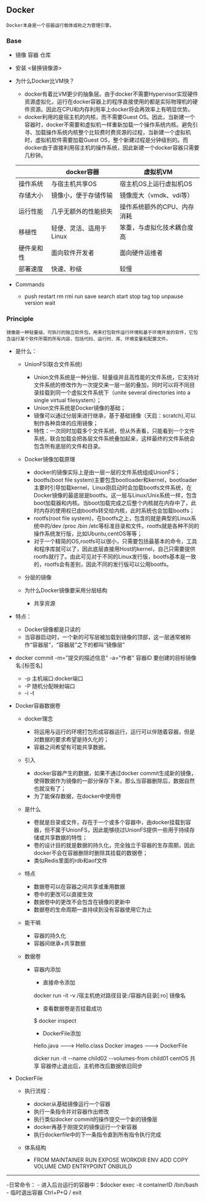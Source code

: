 ## Docker

    Docker本身是一个容器运行载体或称之为管理引擎。

### Base
  - 镜像 容器 仓库
  - 安装 <替换镜像源>
  - 为什么Docker比VM快？
    
    - docker有着比VM更少的抽象层。由于docker不需要Hypervisor实现硬件资源虚拟化，运行在docker容器上的程序直接使用的都是实际物理机的硬件资源。因此在CPU和内存利用率上docker将会再效率上有明显优势。
    - docker利用的是宿主机的内核，而不需要Guest OS。因此，当新建一个容器时，docker不需要和虚拟机一样重新加载一个操作系统内核。避免引寻、加载操作系统内核整个比较费时费资源的过程，当新建一个虚拟机时，虚拟机软件需要加载Guest OS，整个新建过程是分钟级别的。而docker由于直接利用宿主机的操作系统，因此新建一个docker容器只需要几秒钟。
   
    |   | docker容器|虚拟机VM|
    |---| ------|-------| 
    |操作系统|与宿主机共享OS|宿主机OS上运行虚拟机OS|
    |存储大小|镜像小，便于存储传输|镜像庞大（vmdk、vdi等）|
    |运行性能|几乎无额外的性能损失|操作系统额外的CPU、内存消耗|
    |移植性|轻便、灵活、适用于Linux|笨重，与虚拟化技术耦合度高|
    |硬件亲和性|面向软件开发者|面向硬件运维者|
    |部署速度|快速、秒级|较慢|
  - Commands
    
    - push restart rm rmi run save search start stop tag top unpause version wait 

### Principle
 
    镜像是一种轻量级、可执行的独立软件包，用来打包软件运行环境和基于环境开发的软件，它包含运行某个软件所需的所有内容，包括代码、运行时、库、环境变量和配置文件。
 
 - 是什么：
 
    - UnionFS(联合文件系统)
    
        - Union文件系统是一种分层、轻量级并且高性能的文件系统，它支持对文件系统的修改作为一次提交来一层一层的叠加，同时可以将不同目录挂载到同一个虚拟文件系统下（unite several directories into a single virtual filesystem）；
        - Union文件系统是Docker镜像的基础；
        - 镜像可以通过分层来进行继承，基于基础镜像（天启：scratch),可以制作各种具体的应用镜像；
        - 特性：一次同时加载多个文件系统，但从外表看，只能看到一个文件系统，联合加载会把各层文件系统叠加起来，这样最终的文件系统会包含所有底层的文件和目录。
    
    - Docker镜像加载原理
     
      - docker的镜像实际上是由一层一层的文件系统组成UnionFS；
      - bootfs(boot file system)主要包含bootloader和kernel，bootloader主要时引导加载kernel，Linux刚启动时会加载bootfs文件系统，在Docker镜像的最底层是bootfs。这一层与Linux/Unix系统一样，包含boot加载器和内核。当boot加载完成之后整个内核就在内存中了，此时内存的使用权已由bootfs转交给内核，此时系统也会加载bootfs；
      - rootfs(root file system)，在bootfs之上，包含的就是典型的Linux系统中的/dev /proc /bin /etc等标准目录和文件。rootfs就是各种不同的操作系统发行版，比如Ubuntu,centOS等等；
      - 对于一个精简的OS,rootfs可以很小，只需要包括最基本的命令，工具和程序库就可以了，因此底层直接用Host的kernel，自己只需要提供rootfs就行了。由此可见对于不同的Linux发行版，bootfs基本是一致的，rootfs会有差别，因此不同的发行版可以公用bootfs。  
    
    - 分层的镜像
    
    - 为什么Docker镜像要采用分层结构
        
        - 共享资源
 - 特点：
 
    - Docker镜像都是只读的
    - 当容器启动时，一个新的可写层被加载到镜像的顶部，这一层通常被称作“容器层”，“容器层”之下的都叫“镜像层” 
 
 - docker commit -m="提交的描述信息" -a="作者" 容器ID 要创建的目标镜像名:[标签名]

    - -p 主机端口:docker端口
    - -P 随机分配映射端口
    - -i  -t
 
 - Docker容器数据卷
    
    - docker理念
    
        - 将运用与运行的环境打包形成容器运行，运行可以伴随着容器，但是对数据的要求希望是持久化的；
        - 容器之间希望有可能共享数据。
    
    - 引入
    
        - docker容器产生的数据，如果不通过docker commit生成新的镜像，使得数据作为镜像的一部分保存下来，那么当容器删除后，数据自然也就没有了；
        - 为了能保存数据，在docker中使用卷
     
    - 是什么
        
        - 卷就是目录或文件，存在于一个或多个容器中，由docker挂载到容器，但不属于UnionFS，因此能够绕过UnionFS提供一些用于持续存储或共享数据的特性；
        - 卷的设计目的就是数据的持久化，完全独立于容器的生存周期，因此docker不会在容器删除时删除其挂载的数据卷；
        - 类似Redis里面的rdb和aof文件
        
    - 特点
    
        - 数据卷可以在容器之间共享或重用数据
        - 卷中的更改可以直接生效
        - 数据卷中的更改不会包含在镜像的更新中
        - 数据卷的生命周期一直持续到没有容器使用它为止
        
    - 能干嘛
    
        - 容器的持久化
        - 容器间继承+共享数据
     
    - 数据卷
    
        - 容器内添加
            
            - 直接命令添加
            
            docker run -it -v /宿主机绝对路径目录:/容器内目录[:ro] 镜像名
            
            - 查看数据卷是否挂载成功
            
            $ docker inspect
            
            - DockerFile添加
            
            Hello.java   ---> Hello.class
            Docker images ---> DockerFile
            
            dicker run -it --name child02 --volumes-from child01 centOS 
            共享  容器停止退出后，主机修改后数据依旧同步
       
 - DockerFile
    
    - 执行流程：
    
        - docker从基础镜像运行一个容器
        - 执行一条指令并对容器作出修改
        - 执行类似docker commit的操作提交一个新的镜像层
        - docker再基于刚提交的镜像运行一个新容器
        - 执行dockerfile中的下一条指令直到所有指令执行完成
        
    - 体系结构
    
        - FROM MAINTAINER RUN EXPOSE WORKDIR ENV ADD COPY VOLUME CMD ENTRYPOINT ONBUILD
 
---
-日常命令：
    - 进入后台运行的容器中：$docker exec -it containerID /bin/bash  
    - 临时退出容器 Ctrl+P+Q / exit